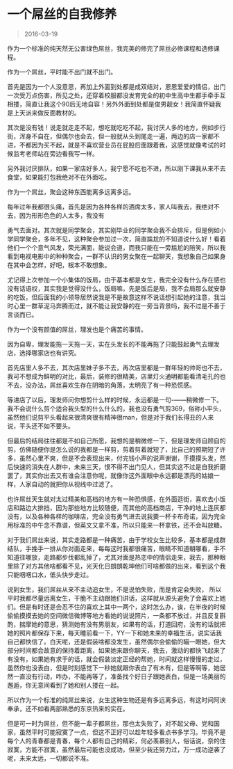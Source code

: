 # 一个屌丝的自我修养

> 2016-03-19

作为一个标准的纯天然无公害绿色屌丝，我完美的修完了屌丝必修课程和选修课程。

作为一个屌丝，平时能不出门就不出门。

首先是因为一个人没意思，再加上外面到处都是成双结对，恩恩爱爱的情侣，出门一次受万点伤害，所见之处，还穿着校服都没发育完全的初中生高中生都手牵手互相搂，简直让我这个90后无地自容！另外外面到处都是俊男靓女！我简直怀疑我是上天派来做反面教材的。

其次是没有钱！说走就走走不起，想吃就吃吃不起，我讨厌人多的地方，例如步行街，浑身不自在，但偶尔也会去，但一般就从头到尾走一遍，两边的店一家都不进，不都因为买不起，就是不喜欢营业员在屁股后面跟着我，这感觉就像考试的时候监考老师站在旁边看我写一样。

另外我讨厌排队，如果一家店好多人，我宁愿不吃也不进，所以刚下课我从来不去食堂，如果能打包我绝对不在外面吃。

作为一个屌丝，聚会这种东西能离多远离多远。

每年过年我都很头痛，首先是因为各种各样的酒席太多，家人叫我去，我绝对不去，因为形形色色的人太多，我没有

勇气去面对。其次就是同学聚会，其实刚毕业的同学聚会我不会排斥，但是例如小学同学聚会，多年不见，这种聚会参加过一次，简直尴尬的不知道说什么好！看着他们一个个意气风发，荣光满面，能说会道，而我只能在一旁尴尬的陪笑，所以我看到电视电影中的种种聚会，一群不认识的男女聚在一起聊天，我想象自己如果身在其中会怎样，好吧，根本不敢想象。

尤记得上次参加一个小集体的饭局，由于基本都是女生，我完全没有什么存在感也没有话语权，其实我是觉得没什么，饭局嘛，先是饭后是局，我不会局那么就安静的吃饭，但后面我的小领导居然说我是不是故意这样不说话想引起她的注意，我当时心里一群草泥马奔腾而过，就不能让我安静的在一旁当背景吗，我不过是不善于言谈而已。

作为一个没有颜值的屌丝，理发也是个痛苦的事情。

因为自卑，理发能拖一天拖一天，实在头发长的不能再拖了只能鼓起勇气去理发店，选择哪家店也有讲究。

首先店里人多不去，其次店里妹子多不去，再次店里都是一群年轻的帅哥也不去，我可不想成为鲜明的对比，最后，装修的很精美，店里灯火通明都能看清毛孔的也不去，没办法，屌丝喜欢生存在阴暗的角落，太明亮了有一种恐慌感。

等进店了以后，理发师问你想剪什么样的时候，永远都是一句-——稍微修一下。我不会说什么剪个适合我头型的什么什么的，我也没有勇气剪369，俗称小平头，虽然他们说剪平头看起来很清爽很有精神很man，但是对于我们长得丑的人来说，平头还不如不要头。

但最后的结局往往都是不如自己所愿，我想的是稍微修一下，但是理发师自顾自的剪，仿佛随便你是怎么说的我都是一样剪，剪着剪着就短了，比自己的预期短了许多，虽然心里不爽，但是不会表现出来，付完钱小声的说声谢谢，手摸摸头发，然后快速的消失在人群中，未来三天，恨不得不出门见人，但其实这不过是自我折磨罢了，其实你出去又有谁会注意你呢，就像你这外面眼中永远都是漂亮的姑娘一样，人家自动的就把你从视线中过滤了。

也许屌丝天生就对太过精美和高档的地方有一种恐惧感，在外面逛街，喜欢去小饭店和路边大排挡，因为那些地方比较随便，而其他的高档商店，干净的地上连灰都没有，以及各种各样的咖啡店，完全没有勇气进去说我要一杯卡布奇诺，因为完全用标准的中午念不靠谱，但英文又拿不准，所以只能来一杯拿铁，还不会叫放糖。

对于我们屌丝来说，其实走路都是一种痛苦，由于学校女生比较多，基本都是成群结队，手挽手一排从你对面走来，每每这时我都很痛苦，眼睛不知道朝哪看，手不知道往哪放，走路都步伐都乱掉了，尤其对面是热恋中的情侣走来，我去，那种眼里除了对方其他啥都看不见，光天化日朗朗乾坤他们可啥都做的出来，看到这个我只能咽咽口水，低头快步走过。

说到女生，我们屌丝从来不主动追女生，不是说怕失败，而是肯定会失败， 所以平时我都尽量远离女生，干脆不主动跟她们讲话，这样就从源头避免了会喜欢上她们。但是有时还是会忍不住的喜欢上其中一两个，这时怎么办，诶，在半夜的时候偷偷摸摸去她的空间微信微博等地方看她的说说照片，一条都不放过，并且反复斟酌，揣摩她的意思，猜测她有没有男朋友，如果有的话，打道回府，没有的话就把她的照片都保存下来，每天睡前看一下，YY一下和她未来的幸福生活，说实话我自己都快信了。白天呢，还是假装啥都没发生，虽然偶尔会偷偷的瞄一眼她，但大部分时间都会故意的保持着距离，如果她来跟你聊天，我去，激动的都快飞起来了有没有，如果她有求于的话，就会假装淡定正经的帮她，时间就这样慢慢的走过，虽然你也没表白，但是时刻感觉下一秒她就跟你表白了有木有，但是等啊等，她居然一直没有行动，咋办，不能再等了，准备找个好日子跟她表白，但是一场美丽的邂逅，你无意间看到了她和别人搂在一起。

所以作为一个标准的纯屌丝来说，女生这种生物还是有多远离多远，有这时间阿谀奉承，还不如看两部熟悉的东京热来的实在。

但是可一时为屌丝，但不能一辈子都屌丝，那也太失败了，对不起父母、党和国家，虽然平时可能寂寞了一点，但这不正好可以趁年轻多看点书多学习。毕竟不是每个人的青春都是青春，每个人都有自己的精彩，何必羡慕别人，俗话说，奈的住寂寞，方能不寂寞，虽然最后可能也没成功，但至少我还努力过，万一成功逆袭了呢，未来太远，一切都说不准。